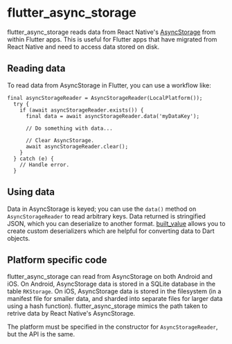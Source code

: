 # flutter_async_storage

flutter_async_storage reads data from React Native's [AsyncStorage](https://reactnative.dev/docs/asyncstorage) from within Flutter apps. This is useful for Flutter apps that have migrated from React Native and need to access data stored on disk.

## Reading data

To read data from AsyncStorage in Flutter, you can use a workflow like:

```
final asyncStorageReader = AsyncStorageReader(LocalPlatform());
  try {
    if (await asyncStorageReader.exists()) {
      final data = await asyncStorageReader.data('myDataKey');

      // Do something with data...

      // Clear AsyncStorage.
      await asyncStorageReader.clear();
    }
  } catch (e) {
    // Handle error.
  }
```

## Using data

Data in AsyncStorage is keyed; you can use the `data()` method on `AsyncStorageReader` to read arbitrary keys. Data returned is stringified JSON, which you can deserialize to another format. [built_value](https://pub.dev/packages/built_value) allows you to create custom deserializers which are helpful for converting data to Dart objects.

## Platform specific code

flutter_async_storage can read from AsyncStorage on both Android and iOS. On Android, AsyncStorage data is stored in a SQLite database in the table `RKStorage`. On iOS, AsyncStorage data is stored in the filesystem (in a manifest file for smaller data, and sharded into separate files for larger data using a hash function). flutter_async_storage mimics the path taken to retrive data by React Native's AsyncStorage.

The platform must be specified in the constructor for `AsyncStorageReader`, but the API is the same.
